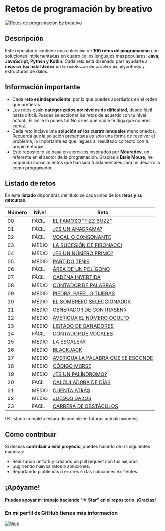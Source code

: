 # Retos de programación by breativo

![Retos de programación by breativo](/Retos_programación_bybreativo.png)


## Descripción
Este repositorio contiene una colección de **100 retos de programación** con soluciones implementadas en cuatro de los lenguajes más populares: **Java, JavaScript, Python y Kotlin**. Cada reto está diseñado para ayudarte a **mejorar tus habilidades** en la resolución de problemas, algoritmos y estructuras de datos.
## Información importante
* Cada **reto es independiente**, por lo que puedes abordarlos en el orden que prefieras.
* Los retos están **categorizados por niveles de dificultad**, desde fácil hasta difícil. Puedes seleccionar los retos de acuerdo con tu nivel actual. ¡El límite lo pones tú! No dejes que nadie te diga que no eres capaz.
* Cada reto incluye una **solución en los cuatro lenguajes** mencionados. Recuerda que la solución presentada es solo una forma de resolver el problema, lo importante es que llegues al resultado correcto con tu propio enfoque.
* Este repositorio se basa en ejercicios inspirados por **Mouredev**, un referente en el sector de la programación. Gracias a **Brais Moure**, he adquirido conocimientos que han sido fundamentales para mi desarrollo como programador.

## Listado de retos
En este **listado** dispondrás del titulo de cada unos de los **retos y su dificultad**.

| Número | Nivel         | Reto        |
|--------|-------------- |-------------|
| 00    | FÁCIL      | [EL FAMOSO "FIZZ BUZZ"](./RETOS/Reto00/Enunciado.md)   |
| 01    | FÁCIL      | [¿ES UN ANAGRAMA?](./RETOS/Reto01/Enunciado.md)  |
| 02    | FÁCIL      | [VOCAL O CONSONANTE](./RETOS/RETO02/Enunciado.md)   |
| 03    | MEDIO      | [LA SUCESIÓN DE FIBONACCI](./RETOS/Reto03/Enunciado.md)   |
| 04    | MEDIO      | [¿ES UN NÚMERO PRIMO?](./RETOS/Reto04/Enunciado.md)  |
| 05    | MEDIO      | [PARTIDO TENIS](./RETOS/Reto05/Enunciado.md)|
| 06    | FÁCIL      | [ÁREA DE UN POLÍGONO](./RETOS/Reto06/Enunciado.md)|
| 07    | FÁCIL      | [CADENA INVERTIDA](./RETOS/Reto07/Enunciado.md)|
| 08    | MEDIO      | [CONTADOR DE PALABRAS](./RETOS/Reto08/Enunciado.md)|
| 09    | MEDIO      | [PIEDRA, PAPEL O TIJERAS](./RETOS/Reto09/Enunciado.md)|
| 10    | MEDIO      | [EL SOMBRERO SELECCIONADOR](./RETOS/Reto10/Enunciado.md)|
| 11    | MEDIO      | [GENERADOR DE CONTRASEÑA](./RETOS/Reto11/Enunciado.md)|
| 12    | MEDIO      | [AVERIGUA EL NÚMERO OCULTO](./RETOS/Reto12/Enunciado.md)|
| 13    | MEDIO      | [LISTADO DE GANADORES](./RETOS/Reto13/Enunciado.md)|
| 14    | FÁCIL      | [CONTADOR DE VOCALES](./RETOS/Reto14/Enunciado.md)|
| 15    | MEDIO      | [LA ESCALERA](./RETOS/Reto15/Enunciado.md)|
| 16    | MEDIO      | [BLACKJACK](./RETOS/Reto16/Enunciado.md)|
| 17    | MEDIO      | [AVERIGUA LA PALABRA QUE SE ESCONDE](./RETOS/Reto17/Enunciado.md)|
| 18    | MEDIO      | [CÓDIGO MORSE](./RETOS/Reto18/Enunciado.md)|
| 19    | MEDIO      | [¿ES UN PALÍNDROMO?](./RETOS/Reto19/enunciado.md)|
| 20    | FACIL      | [CALCULADORA DE DÍAS](./RETOS/Reto20/enunciado.md)|
| 21    | MEDIO      | [CUENTA ATRÁS](./RETOS/Reto21/enunciado.md)|
| 22    | MEDIO      | [JUEGOS DADOS](./RETOS/Reto22/Enunciado.md)|
| 23    | FACIL      | [CARRERA DE OBSTÁCULOS](./RETOS/Reto23/Enunciado.md)|

(El listado completo estará disponible en futuras actualizaciones).
## Cómo contribuir
Si deseas **contribuir a este proyecto**, puedes hacerlo de las siguientes maneras:

* Realizando un fork y creando un pull request con tus mejoras.
* Sugiriendo nuevos retos o soluciones.
* Reportando problemas o errores en las soluciones existentes.

## ¡Apóyame! 
#### Puedes apoyar mi trabajo haciendo "☆ Star" en el repositorio. ¡Gracias!



### En mi perfil de GitHub tienes más información

[![Web](https://img.shields.io/badge/GitHub-breativo-14a1f0?style=for-the-badge&logo=github&logoColor=white&labelColor=101010)](https://github.com/breativo)